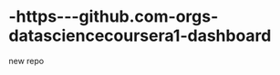 -https---github.com-orgs-datasciencecoursera1-dashboard
=======================================================

new repo
